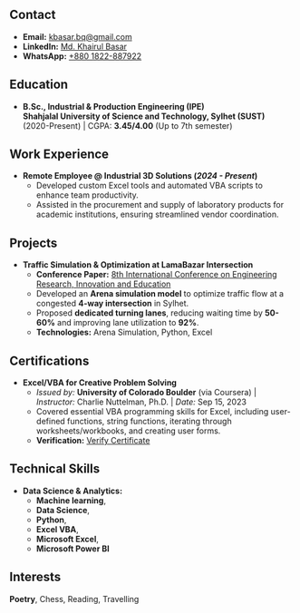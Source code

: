 ## Contact <a id="contact"></a>
- **Email:** [kbasar.bq@gmail.com](mailto:kbasar.bq@gmail.com)  
- **LinkedIn:** [Md. Khairul Basar](https://www.linkedin.com/in/md-khairul-basar-b19282247/)  
- **WhatsApp:** [+880 1822-887922](https://wa.me/+8801822887922/)

## Education <a id="education"></a>
- **B.Sc., Industrial & Production Engineering (IPE)**  
  **Shahjalal University of Science and Technology, Sylhet (SUST)**  
  (2020-Present) | CGPA: **3.45/4.00** (Up to 7th semester)

## Work Experience <a id="work-experience"></a>
- **Remote Employee @ Industrial 3D Solutions (_2024 - Present_)**  
  - Developed custom Excel tools and automated VBA scripts to enhance team productivity.  
  - Assisted in the procurement and supply of laboratory products for academic institutions, ensuring streamlined vendor coordination.

## Projects <a id="projects"></a>
- **Traffic Simulation & Optimization at LamaBazar Intersection**  
  - **Conference Paper:** [8th International Conference on Engineering Research, Innovation and Education](#)  
  - Developed an **Arena simulation model** to optimize traffic flow at a congested **4-way intersection** in Sylhet.  
  - Proposed **dedicated turning lanes**, reducing waiting time by **50-60%** and improving lane utilization to **92%**.  
  - **Technologies:** Arena Simulation, Python, Excel  

## Certifications <a id="certifications"></a>
- **Excel/VBA for Creative Problem Solving**  
  - *Issued by:* **University of Colorado Boulder** (via Coursera) | *Instructor:* Charlie Nuttelman, Ph.D. | *Date:* Sep 15, 2023  
  - Covered essential VBA programming skills for Excel, including user-defined functions, string functions, iterating through worksheets/workbooks, and creating user forms.  
  - **Verification:** [Verify Certificate](https://coursera.org/verify/specialization/ZQ7CFZSYQ8LU)  

## Technical Skills <a id="technical-skills"></a>
- **Data Science & Analytics:**
  - **Machine learning**,
  - **Data Science**,
  - **Python**,
  - **Excel VBA**,
  - **Microsoft Excel**,
  - **Microsoft Power BI**  

## Interests <a id="interests"></a>
**Poetry**, Chess, Reading, Travelling
